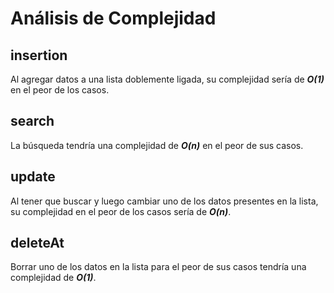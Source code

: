 # Análisis de Complejidad

## insertion

Al agregar datos a una lista doblemente ligada, su complejidad sería de ***O(1)*** en el peor de los casos.

## search

La búsqueda tendría una complejidad de ***O(n)*** en el peor de sus casos.

## update

Al tener que buscar y luego cambiar uno de los datos presentes en la lista, su complejidad en el peor de los casos sería de ***O(n)***.

## deleteAt

Borrar uno de los datos en la lista para el peor de sus casos tendría una complejidad de ***O(1)***.
